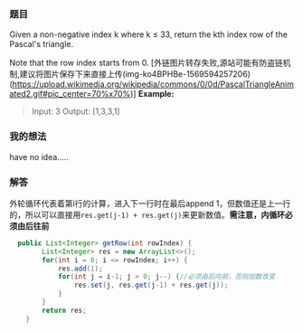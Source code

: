 ﻿### 题目
Given a non-negative index k where k ≤ 33, return the kth index row of the Pascal's triangle.

Note that the row index starts from 0.
[外链图片转存失败,源站可能有防盗链机制,建议将图片保存下来直接上传(img-ko4BPHBe-1569594257206)(https://upload.wikimedia.org/wikipedia/commons/0/0d/PascalTriangleAnimated2.gif#pic_center=70%x70%)]
**Example:**
>Input: 3
Output: [1,3,3,1]

### 我的想法
have no idea.....
### 解答
外轮循环代表着第i行的计算，进入下一行时在最后append 1，但数值还是上一行的，所以可以直接用`res.get(j-1) + res.get(j)`来更新数值。**需注意，内循环必须由后往前**
```java
  public List<Integer> getRow(int rowIndex) {
        List<Integer> res = new ArrayList<>();
        for(int i = 0; i <= rowIndex; i++) {
            res.add(1);
            for(int j = i-1; j > 0; j--) {//必须由后向前，否则加数改变
                res.set(j, res.get(j-1) + res.get(j));
            }
        }
        return res;
    }
```
